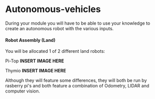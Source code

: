 # Autonomous-vehicles
During your module you will have to be able to use your knowledge to create an autonomous robot with the various inputs.

#### Robot Assembly (Land)
You will be allocated 1 of 2 different land robots:

Pi-Top 
  **INSERT IMAGE HERE**

 Thymio 
  **INSERT IMAGE HERE** 
  
Although they will feature some differences, they will both be run by rasberry pi's and both feature a combination of Odometry, LIDAR and computer vision.
